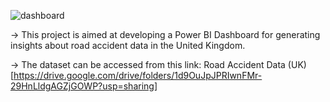 ![dashboard](https://github.com/shashanknandanwar/Road-Accident-Analysis-Power-BI-/assets/117344286/6d7456b7-6124-4900-aeb8-ea782e425a4d)


-> This project is aimed at developing a Power BI Dashboard for generating insights about road accident data in the United Kingdom.

-> The dataset can be accessed from this link:  Road Accident Data (UK) [https://drive.google.com/drive/folders/1d9OuJpJPRIwnFMr-29HnLldgAGZjGOWP?usp=sharing]
